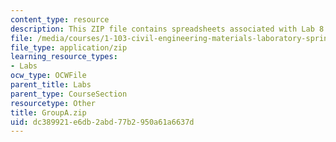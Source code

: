 ```yaml
---
content_type: resource
description: This ZIP file contains spreadsheets associated with Lab 8.
file: /media/courses/1-103-civil-engineering-materials-laboratory-spring-2004/dc389921e6db2abd77b2950a61a6637d_GroupA.zip
file_type: application/zip
learning_resource_types:
- Labs
ocw_type: OCWFile
parent_title: Labs
parent_type: CourseSection
resourcetype: Other
title: GroupA.zip
uid: dc389921-e6db-2abd-77b2-950a61a6637d
---
```

